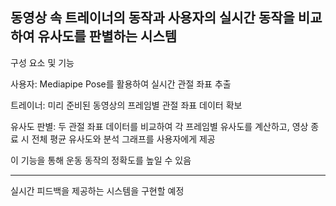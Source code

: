 동영상 속 트레이너의 동작과 사용자의 실시간 동작을 비교하여 유사도를 판별하는 시스템
----------------------------------------------------------------------------------

구성 요소 및 기능

사용자: Mediapipe Pose를 활용하여 실시간 관절 좌표 추출

트레이너: 미리 준비된 동영상의 프레임별 관절 좌표 데이터 확보

유사도 판별: 두 관절 좌표 데이터를 비교하여 각 프레임별 유사도를 계산하고, 영상 종료 시 전체 평균 유사도와 분석 그래프를 사용자에게 제공

이 기능을 통해 운동 동작의 정확도를 높일 수 있음

-------------------------------------------------------------------------------
실시간 피드백을 제공하는 시스템을 구현할 예정

